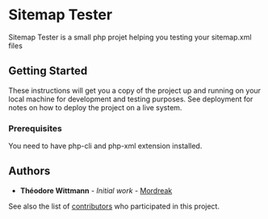 # Sitemap Tester

Sitemap Tester is a small php projet helping you testing your sitemap.xml files

## Getting Started

These instructions will get you a copy of the project up and running on your local machine for development and testing purposes. See deployment for notes on how to deploy the project on a live system.

### Prerequisites

You need to have php-cli and php-xml extension installed.

## Authors

* **Théodore Wittmann** - *Initial work* - [Mordreak](https://github.com/Mordreak)

See also the list of [contributors](https://github.com/Mordreak/sitemap-tester/contributors) who participated in this project.